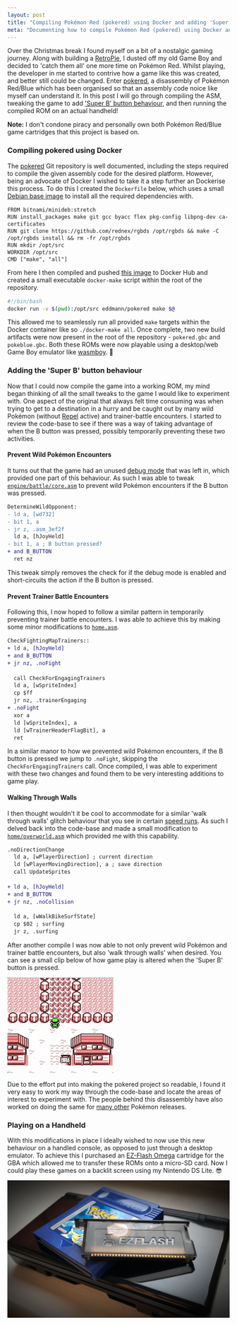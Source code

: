 ```yaml
---
layout: post
title: "Compiling Pokémon Red (pokered) using Docker and adding 'Super B' button behaviour"
meta: "Documenting how to compile Pokémon Red (pokered) using Docker and adding 'Super B' button behaviour"
---
```


Over the Christmas break I found myself on a bit of a nostalgic gaming journey.
Along with building a [RetroPie](https://retropie.org.uk/), I dusted off my old Game Boy and decided to 'catch them all' one more time on Pokémon Red.
Whilst playing, the developer in me started to contrive how a game like this was created, and better still could be changed.
Enter [pokered](https://github.com/pret/pokered), a disassembly of Pokémon Red/Blue which has been organised so that an assembly code noice like myself can understand it.
In this post I will go through compiling the ASM, tweaking the game to add ['Super B' button behaviour](https://github.com/eddmann/pokered/commit/e2d6662bc13348234d58a262e9d6faef0a2507de), and then running the compiled ROM on an actual handheld!
<!--more-->

**Note:** I don't condone piracy and personally own both Pokémon Red/Blue game cartridges that this project is based on.

### Compiling pokered using Docker

The [pokered](https://github.com/pret/pokered) Git repository is well documented, including the steps required to compile the given assembly code for the desired platform.
However, being an advocate of Docker I wished to take it a step further an Dockerise this process.
To do this I created the `Dockerfile` below, which uses a small [Debian base image](https://github.com/bitnami/minideb) to install all the required dependencies with.

```docker
FROM bitnami/minideb:stretch
RUN install_packages make git gcc byacc flex pkg-config libpng-dev ca-certificates
RUN git clone https://github.com/rednex/rgbds /opt/rgbds && make -C /opt/rgbds install && rm -fr /opt/rgbds
RUN mkdir /opt/src
WORKDIR /opt/src
CMD ["make", "all"]
```

From here I then compiled and pushed [this image](https://hub.docker.com/r/eddmann/pokered) to Docker Hub and created a small executable `docker-make` script within the root of the repository.

```bash
#!/bin/bash
docker run -v $(pwd):/opt/src eddmann/pokered make $@
```

This allowed me to seamlessly run all provided `make` targets within the Docker container like so `./docker-make all`.
Once complete, two new build artifacts were now present in the root of the repository - `pokered.gbc` and `pokeblue.gbc`.
Both these ROMs were now playable using a desktop/web Game Boy emulator like [wasmboy](https://wasmboy.app/). 🎉

### Adding the 'Super B' button behaviour

Now that I could now compile the game into a working ROM, my mind began thinking of all the small tweaks to the game I would like to experiment with.
One aspect of the original that always felt time consuming was when trying to get to a destination in a hurry and be caught out by many wild Pokémon (without [Repel](https://bulbapedia.bulbagarden.net/wiki/Repel) active) and trainer-battle encounters.
I started to review the code-base to see if there was a way of taking advantage of when the B button was pressed, possibly temporarily preventing these two activities.

#### Prevent Wild Pokémon Encounters

It turns out that the game had an unused [debug mode](https://tcrf.net/Pok%C3%A9mon_Red_and_Blue/Debug_Functions#Debug_Mode) that was left in, which provided one part of this behaviour.
As such I was able to tweak [`engine/battle/core.asm`](https://github.com/eddmann/pokered/commit/e2d6662bc13348234d58a262e9d6faef0a2507de#diff-126f3527215b40b1dc53ffe1ff45b479) to prevent wild Pokémon encounters if the B button was pressed.

```diff
DetermineWildOpponent:
- ld a, [wd732]
- bit 1, a
- jr z, .asm_3ef2f
  ld a, [hJoyHeld]
- bit 1, a ; B button pressed?
+ and B_BUTTON
  ret nz
```

This tweak simply removes the check for if the debug mode is enabled and short-circuits the action if the B button is pressed.

#### Prevent Trainer Battle Encounters

Following this, I now hoped to follow a similar pattern in temporarily preventing trainer battle encounters.
I was able to achieve this by making some minor modifications to [`home.asm`](https://github.com/eddmann/pokered/commit/e2d6662bc13348234d58a262e9d6faef0a2507de#diff-33f8ea117b558305b57c03b757e4ef64).

```diff
CheckFightingMapTrainers::
+ ld a, [hJoyHeld]
+ and B_BUTTON
+ jr nz, .noFight

  call CheckForEngagingTrainers
  ld a, [wSpriteIndex]
  cp $ff
  jr nz, .trainerEngaging
+ .noFight
  xor a
  ld [wSpriteIndex], a
  ld [wTrainerHeaderFlagBit], a
  ret
```

In a similar manor to how we prevented wild Pokémon encounters, if the B button is pressed we jump to `.noFight`, skipping the `CheckForEngagingTrainers` call.
Once compiled, I was able to experiment with these two changes and found them to be very interesting additions to game play.

#### Walking Through Walls

I then thought wouldn't it be cool to accommodate for a similar 'walk through walls' glitch behaviour that you see in certain [speed runs](https://www.youtube.com/watch?v=5naL4X1vUbE).
As such I delved back into the code-base and made a small modification to [`home/overworld.asm`](https://github.com/eddmann/pokered/commit/e2d6662bc13348234d58a262e9d6faef0a2507de#diff-3dcdb47cbd60e627ff3c82d83193112c) which provided me with this capability.

```diff
.noDirectionChange
  ld a, [wPlayerDirection] ; current direction
  ld [wPlayerMovingDirection], a ; save direction
  call UpdateSprites

+ ld a, [hJoyHeld]
+ and B_BUTTON
+ jr nz, .noCollision

  ld a, [wWalkBikeSurfState]
  cp $02 ; surfing
  jr z, .surfing
```

After another compile I was now able to not only prevent wild Pokémon and trainer battle encounters, but also 'walk through walls' when desired.
You can see a small clip below of how game play is altered when the 'Super B' button is pressed.

![Super B Button](/uploads/compiling-pokered-using-docker-and-adding-super-b-button-behaviour/superb.gif)

Due to the effort put into making the pokered project so readable, I found it very easy to work my way through the code-base and locate the areas of interest to experiment with.
The people behind this disassembly have also worked on doing the same for [many other](https://github.com/pret) Pokémon releases.

### Playing on a Handheld

With this modifications in place I ideally wished to now use this new behaviour on a handled console, as opposed to just through a desktop emulator.
To achieve this I purchased an [EZ-Flash Omega](http://www.ezflash.cn/product/omega/) cartridge for the GBA which allowed me to transfer these ROMs onto a micro-SD card.
Now I could play these games on a backlit screen using my Nintendo DS Lite. 😎

![EZ-Flash Omega](/uploads/compiling-pokered-using-docker-and-adding-super-b-button-behaviour/ezflash.jpg)
